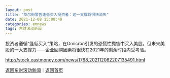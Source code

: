 ```yaml
---
layout: post
title: "华尔街警告逢低买入投资者：这一支撑将很快消失"
date: 2021-12-08 15:08:40
categories: emnews
tags: 东财滚动新闻
---
```


投资者遵循“逢低买入”策略，在Omicron引发的恐慌性抛售中买入美股。但未来美股的一大支撑力——企业回购因素将很快在2021年的剩余时段内受考验。

<http://stock.eastmoney.com/news/1768,202112082207135491.html>

[返回东财滚动新闻](//finews.withounder.com/emnews/)｜[返回首页](//finews.withounder.com/)